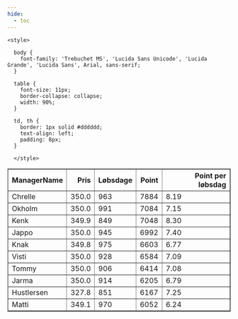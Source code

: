 ```yaml
---
hide:
  - toc
---
```


<!doctype html>
<html lang="en">
  <head>
    <meta charset="UTF-8" />
    <meta name="viewport" content="width=device-width, initial-scale=1.0" />
    <title> C Y K E L V E N N E R </title>

    <style>

      body {
        font-family: 'Trebuchet MS', 'Lucida Sans Unicode', 'Lucida Grande', 'Lucida Sans', Arial, sans-serif;
      }

      table {
        font-size: 11px;
        border-collapse: collapse;
        width: 90%;
      }
      
      td, th {
        border: 1px solid #dddddd;
        text-align: left;
        padding: 8px;
      }
      
      </style>
  </head>
  <body>
  <table border="1" class="dataframe" id="filterabletable">
  <thead>
    <tr style="text-align: right;">
      <th>ManagerName</th>
      <th>Pris</th>
      <th>Løbsdage</th>
      <th>Point</th>
      <th>Point per løbsdag</th>
    </tr>
  </thead>
  <tbody>
    <tr>
      <td>Chrelle</td>
      <td>350.0</td>
      <td>963</td>
      <td>7884</td>
      <td>8.19</td>
    </tr>
    <tr>
      <td>Okholm</td>
      <td>350.0</td>
      <td>991</td>
      <td>7084</td>
      <td>7.15</td>
    </tr>
    <tr>
      <td>Kenk</td>
      <td>349.9</td>
      <td>849</td>
      <td>7048</td>
      <td>8.30</td>
    </tr>
    <tr>
      <td>Jappo</td>
      <td>350.0</td>
      <td>945</td>
      <td>6992</td>
      <td>7.40</td>
    </tr>
    <tr>
      <td>Knak</td>
      <td>349.8</td>
      <td>975</td>
      <td>6603</td>
      <td>6.77</td>
    </tr>
    <tr>
      <td>Visti</td>
      <td>350.0</td>
      <td>928</td>
      <td>6584</td>
      <td>7.09</td>
    </tr>
    <tr>
      <td>Tommy</td>
      <td>350.0</td>
      <td>906</td>
      <td>6414</td>
      <td>7.08</td>
    </tr>
    <tr>
      <td>Jarma</td>
      <td>350.0</td>
      <td>914</td>
      <td>6205</td>
      <td>6.79</td>
    </tr>
    <tr>
      <td>Hustlersen</td>
      <td>327.8</td>
      <td>851</td>
      <td>6167</td>
      <td>7.25</td>
    </tr>
    <tr>
      <td>Matti</td>
      <td>349.1</td>
      <td>970</td>
      <td>6052</td>
      <td>6.24</td>
    </tr>
  </tbody>
</table>
<script src="../js/tablefilter/tablefilter.js"></script>

  <script data-config>
    var tfConfig = {
      base_path: '../js/tablefilter/',
      alternate_rows: true,
      btn_reset: {
          text: 'Nulstil'
      },
      auto_filter: {
        delay: 1100 //milliseconds
      },
 
      loader: true,
      no_results_message: true,  

      // columns data types
      col_types: [
          'string',
          { type: 'formatted-number', decimal: '.', thousands: ',' },
          'number',
          'number',
          { type: 'formatted-number', decimal: '.', thousands: ',' },
      ],

      // Sort extension: in this example the column data types are provided by the
      // 'col_types' property. The sort extension also has a 'types' property
      // defining the columns data type for column sorting. If the 'types'
      // property is not defined, the sorting extension will fallback to
      // the 'col_types' definitions.
      extensions: [{ name: 'sort' }]
  };

  var tf = new TableFilter('filterabletable', tfConfig);
  tf.init();
</script>
    
  </body>
</html>